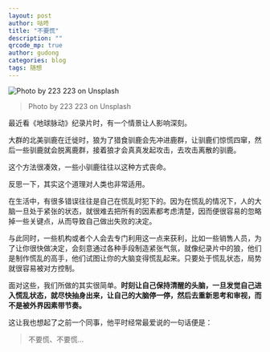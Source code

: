```yaml
---
layout: post
author: 咕咚
title: "不要慌"
description: ""
qrcode_mp: true
author: gudong
categories: blog
tags: 随想
---
```


![Photo by 223 223 on Unsplash](http://upload-images.jianshu.io/upload_images/588640-34da3ff37ab875d8.1&ixid=eyJhcHBfaWQiOjEyMDd9&auto=format&fit=crop&w=1353&q=80?imageMogr2/auto-orient/strip%7CimageView2/2/w/1240)

> Photo by 223 223 on Unsplash


最近看《地球脉动》纪录片时，有一个情景让人影响深刻。

大群的北美驯鹿在迁徙时，狼为了猎食驯鹿会先冲进鹿群，让驯鹿们惊慌四窜，然后一些驯鹿就会脱离鹿群，接着狼才会真真发起攻击，去攻击离散的驯鹿。

这个方法很凑效，一些小驯鹿往往以这种方式丧命。

反思一下，其实这个道理对人类也非常适用。

在生活中，有很多错误往往是自己在慌乱时犯下的。因为在慌乱的情况下，人的大脑一旦处于紧张的状态，就很难去把所有的因素都考虑清楚，因而便很容易的忽略掉一些关键点，从而导致自己做出失败的决定。

与此同时，一些机构或者个人会去专门利用这一点来获利，比如一些销售人员，为了让你很快做决定，会刻意通过各种手段制造紧张气氛，就像纪录片中的狼，他们是制作慌乱的高手，他们试图让你的大脑变得慌乱起来。只要处于慌乱状态，局势就很容易被对方控制。

面对这些，我们所做的其实很简单。**时刻让自己保持清醒的头脑，一旦发觉自己进入慌乱状态，就尽快抽身出来，让自己的大脑停一停，然后去重新思考和审视，而不是被外界因素带节奏。**

这让我也想起了之前一个同事，他平时经常最爱说的一句话便是：

> 不要慌、不要慌...